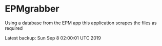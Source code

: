 # EPMgrabber
Using a database from the EPM app this application scrapes the files as required


Latest backup: Sun Sep 8 02:00:01 UTC 2019
